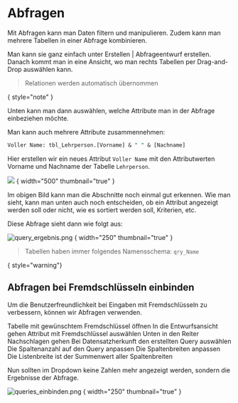 # Abfragen

Mit Abfragen kann man Daten filtern und manipulieren. Zudem kann man mehrere Tabellen in einer Abfrage kombinieren.

Man kann sie ganz einfach unter <ui-path>Erstellen | Abfrageentwurf</ui-path> erstellen. Danach kommt man in eine Ansicht, wo man rechts Tabellen
per Drag-and-Drop auswählen kann.

> Relationen werden automatisch übernommen

{ style="note" }

Unten kann man dann auswählen, welche Attribute man in der Abfrage einbeziehen möchte.

Man kann auch mehrere Attribute zusammennehmen:

```SQL
Voller Name: tbl_Lehrperson.[Vorname] & " " & [Nachname]
```

Hier erstellen wir ein neues Attribut `Voller Name` mit den Attributwerten Vorname und Nachname der Tabelle `Lehrperson`.

![](queries.png) { width="500" thumbnail="true" }

Im obigen Bild kann man die Abschnitte noch einmal gut erkennen. Wie man sieht, kann man unten auch noch entscheiden, ob ein Attribut angezeigt
werden soll oder nicht, wie es sortiert werden soll, Kriterien, etc.

Diese Abfrage sieht dann wie folgt aus:

![query_ergebnis.png](query_ergebnis.png) { width="250" thumbnail="true" }

> Tabellen haben immer folgendes Namensschema: `qry_Name`
>
{ style="warning"}

## Abfragen bei Fremdschlüsseln einbinden

Um die Benutzerfreundlichkeit bei Eingaben mit Fremdschlüsseln zu verbessern, können wir Abfragen verwenden.

<procedure title="Abfrage einbinden" id="abfrage_einbinden">
    <step>Tabelle mit gewünschtem Fremdschlüssel öffnen</step>
    <step>In die Entwurfsansicht gehen</step>
    <step>Attribut mit Fremdschlüssel auswählen</step>
    <step>Unten in den Reiter <ui-path>Nachschlagen</ui-path> gehen</step>
    <step>Bei <ui-path>Datensatzherkunft</ui-path> den erstellten Query auswählen</step>
    <step>Die <ui-path>Spaltenanzahl</ui-path> auf den Query anpassen</step>
    <step>Die <ui-path>Spaltenbreiten</ui-path> anpassen</step>
    <step>Die <ui-path>Listenbreite</ui-path> ist der Summenwert aller <ui-path>Spaltenbreiten</ui-path></step>
</procedure>

Nun sollten im Dropdown keine Zahlen mehr angezeigt werden, sondern die Ergebnisse der Abfrage.

![queries_einbinden.png](queries_einbinden.png) { width="250" thumbnail="true" }